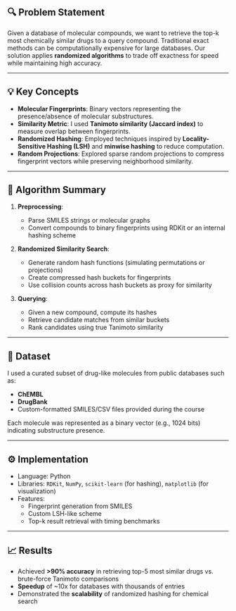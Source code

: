 ## 🔍 Problem Statement

Given a database of molecular compounds, we want to retrieve the top-k most chemically similar drugs to a query compound. Traditional exact methods can be computationally expensive for large databases. Our solution applies **randomized algorithms** to trade off exactness for speed while maintaining high accuracy.

---

## 💡 Key Concepts

- **Molecular Fingerprints**: Binary vectors representing the presence/absence of molecular substructures.
- **Similarity Metric**: I used **Tanimoto similarity (Jaccard index)** to measure overlap between fingerprints.
- **Randomized Hashing**: Employed techniques inspired by **Locality-Sensitive Hashing (LSH)** and **minwise hashing** to reduce computation.
- **Random Projections**: Explored sparse random projections to compress fingerprint vectors while preserving neighborhood similarity.

---

## 🧠 Algorithm Summary

1. **Preprocessing**:
   - Parse SMILES strings or molecular graphs
   - Convert compounds to binary fingerprints using RDKit or an internal hashing scheme

2. **Randomized Similarity Search**:
   - Generate random hash functions (simulating permutations or projections)
   - Create compressed hash buckets for fingerprints
   - Use collision counts across hash buckets as proxy for similarity

3. **Querying**:
   - Given a new compound, compute its hashes
   - Retrieve candidate matches from similar buckets
   - Rank candidates using true Tanimoto similarity

---

## 🧪 Dataset

I used a curated subset of drug-like molecules from public databases such as:

- **ChEMBL**
- **DrugBank**
- Custom-formatted SMILES/CSV files provided during the course

Each molecule was represented as a binary vector (e.g., 1024 bits) indicating substructure presence.

---

## ⚙️ Implementation

- Language: Python
- Libraries: `RDKit`, `NumPy`, `scikit-learn` (for hashing), `matplotlib` (for visualization)
- Features:
  - Fingerprint generation from SMILES
  - Custom LSH-like scheme
  - Top-k result retrieval with timing benchmarks

---

## 📈 Results

- Achieved **>90% accuracy** in retrieving top-5 most similar drugs vs. brute-force Tanimoto comparisons
- **Speedup** of ~10x for databases with thousands of entries
- Demonstrated the **scalability** of randomized hashing for chemical search
